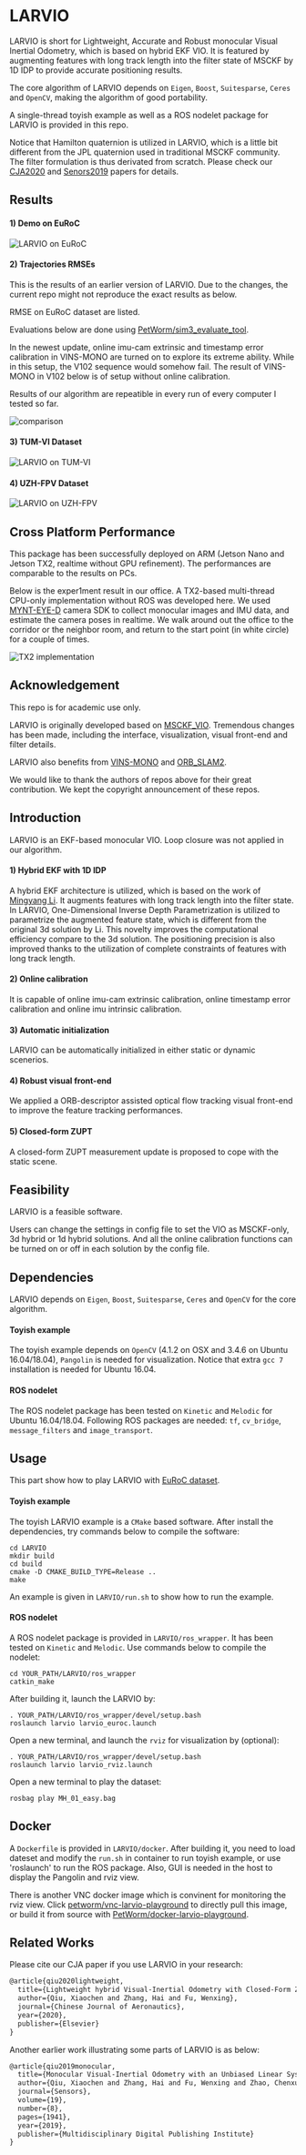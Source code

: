 # LARVIO
LARVIO is short for Lightweight, Accurate and Robust monocular Visual Inertial Odometry, which is based on hybrid EKF VIO. It is featured by augmenting features with long track length into the filter state of MSCKF by 1D IDP to provide accurate positioning results.

The core algorithm of LARVIO depends on `Eigen`, `Boost`, `Suitesparse`, `Ceres` and `OpenCV`, making the algorithm of good portability. 

A single-thread toyish example as well as a ROS nodelet package for LARVIO is provided in this repo.

Notice that Hamilton quaternion is utilized in LARVIO, which is a little bit different from the JPL quaternion used in traditional MSCKF community. The filter formulation is thus derivated from scratch. Please check our [CJA2020](https://www.sciencedirect.com/science/article/pii/S1000936120301722) and [Senors2019](https://www.mdpi.com/1424-8220/19/8/1941/htm) papers for details.


## Results
#### 1) Demo on EuRoC
![LARVIO on EuRoC](https://github.com/PetWorm/LARVIO/blob/master/results/euroc_x8.gif)

#### 2) Trajectories RMSEs
This is the results of an earlier version of LARVIO. Due to the changes, the current repo might not reproduce the exact results as below. 

RMSE on EuRoC dataset are listed. 

Evaluations below are done using [PetWorm/sim3_evaluate_tool](https://github.com/PetWorm/sim3_evaluate_tool).

In the newest update, online imu-cam extrinsic and timestamp error calibration in VINS-MONO are turned on to explore its extreme ability. While in this setup, the V102 sequence would somehow fail. The result of VINS-MONO in V102 below is of setup without online calibration.

Results of our algorithm are repeatible in every run of every computer I tested so far.

![comparison](https://github.com/PetWorm/LARVIO/blob/master/results/comparison.jpg)

#### 3) TUM-VI Dataset
![LARVIO on TUM-VI](https://github.com/PetWorm/LARVIO/blob/master/results/tumvi_c_1.jpg)

#### 4) UZH-FPV Dataset
![LARVIO on UZH-FPV](https://github.com/PetWorm/LARVIO/blob/master/results/uzhfpv_o_f_3.jpg)


## Cross Platform Performance
This package has been successfully deployed on ARM (Jetson Nano and Jetson TX2, realtime without GPU refinement). The performances are comparable to the results on PCs.

Below is the exper1ment result in our office. A TX2-based multi-thread CPU-only implementation without ROS was developed here. We used [MYNT-EYE-D](https://github.com/slightech/MYNT-EYE-D-SDK) camera SDK to collect monocular images and IMU data, and estimate the camera poses in realtime. We walk around out the office to the corridor or the neighbor room, and return to the start point (in white circle) for a couple of times.

![TX2 implementation](https://github.com/PetWorm/LARVIO/blob/master/results/TX2_result.png)


## Acknowledgement
This repo is for academic use only.

LARVIO is originally developed based on [MSCKF_VIO](https://github.com/KumarRobotics/msckf_vio). Tremendous changes has been made, including the interface, visualization, visual front-end and filter details. 

LARVIO also benefits from [VINS-MONO](https://github.com/HKUST-Aerial-Robotics/VINS-Mono) and [ORB_SLAM2](https://github.com/raulmur/ORB_SLAM2).

We would like to thank the authors of repos above for their great contribution. We kept the copyright announcement of these repos.


## Introduction
LARVIO is an EKF-based monocular VIO. Loop closure was not applied in our algorithm. 
#### 1) Hybrid EKF with 1D IDP
A hybrid EKF architecture is utilized, which is based on the work of [Mingyang Li](http://roboticsproceedings.org/rss08/p31.pdf). It augments features with long track length into the filter state. In LARVIO, One-Dimensional Inverse Depth Parametrization is utilized to parametrize the augmented feature state, which is different from the original 3d solution by Li. This novelty improves the computational efficiency compare to the 3d solution. The positioning precision is also improved thanks to the utilization of complete constraints of features with long track length.
#### 2) Online calibration
It is capable of online imu-cam extrinsic calibration, online timestamp error calibration and online imu intrinsic calibration. 
#### 3) Automatic initialization
LARVIO can be automatically initialized in either static or dynamic scenerios.
#### 4) Robust visual front-end
We applied a ORB-descriptor assisted optical flow tracking visual front-end to improve the feature tracking performances.
#### 5) Closed-form ZUPT
A closed-form ZUPT measurement update is proposed to cope with the static scene.


## Feasibility
LARVIO is a feasible software. 

Users can change the settings in config file to set the VIO as MSCKF-only, 3d hybrid or 1d hybrid solutions. And all the online calibration functions can be turned on or off in each solution by the config file.


## Dependencies
LARVIO depends on `Eigen`, `Boost`, `Suitesparse`, `Ceres` and `OpenCV` for the core algorithm.
#### Toyish example
The toyish example depends on `OpenCV` (4.1.2 on OSX and 3.4.6 on Ubuntu 16.04/18.04), `Pangolin` is needed for visualization. Notice that extra `gcc 7` installation is needed for Ubuntu 16.04.
#### ROS nodelet
The ROS nodelet package has been tested on `Kinetic` and `Melodic` for Ubuntu 16.04/18.04. Following ROS packages are needed: `tf`, `cv_bridge`, `message_filters` and `image_transport`.


## Usage
This part show how to play LARVIO with [EuRoC dataset](https://projects.asl.ethz.ch/datasets/doku.php?id=kmavvisualinertialdatasets).
#### Toyish example
The toyish LARVIO example is a `CMake` based software. After install the dependencies, try commands below to compile the software:
```
cd LARVIO
mkdir build
cd build
cmake -D CMAKE_BUILD_TYPE=Release ..
make
```
An example is given in `LARVIO/run.sh` to show how to run the example.
#### ROS nodelet
A ROS nodelet package is provided in `LARVIO/ros_wrapper`. It has been tested on `Kinetic` and `Melodic`. Use commands below to compile the nodelet: 
```
cd YOUR_PATH/LARVIO/ros_wrapper
catkin_make
```
After building it, launch the LARVIO by:
```
. YOUR_PATH/LARVIO/ros_wrapper/devel/setup.bash
roslaunch larvio larvio_euroc.launch
```
Open a new terminal, and launch the `rviz` for visualization by (optional): 
```
. YOUR_PATH/LARVIO/ros_wrapper/devel/setup.bash
roslaunch larvio larvio_rviz.launch
```
Open a new terminal to play the dataset:
```
rosbag play MH_01_easy.bag
```


## Docker
A `Dockerfile` is provided in `LARVIO/docker`. After building it, you need to load dateset and modify the `run.sh` in container to run toyish example, or use 'roslaunch' to run the ROS package. Also, GUI is needed in the host to display the Pangolin and rviz view.

There is another VNC docker image which is convinent for monitoring the rviz view. Click [petworm/vnc-larvio-playground](https://hub.docker.com/r/petworm/vnc-larvio-playground) to directly pull this image, or build it from source with [PetWorm/docker-larvio-playground](https://github.com/PetWorm/docker-larvio-playground).


## Related Works
Please cite our CJA paper if you use LARVIO in your research:
```txt
@article{qiu2020lightweight,
  title={Lightweight hybrid Visual-Inertial Odometry with Closed-Form Zero Velocity Update},
  author={Qiu, Xiaochen and Zhang, Hai and Fu, Wenxing},
  journal={Chinese Journal of Aeronautics},
  year={2020},
  publisher={Elsevier}
}
```

Another earlier work illustrating some parts of LARVIO is as below:
```txt
@article{qiu2019monocular,
  title={Monocular Visual-Inertial Odometry with an Unbiased Linear System Model and Robust Feature Tracking Front-End},
  author={Qiu, Xiaochen and Zhang, Hai and Fu, Wenxing and Zhao, Chenxu and Jin, Yanqiong},
  journal={Sensors},
  volume={19},
  number={8},
  pages={1941},
  year={2019},
  publisher={Multidisciplinary Digital Publishing Institute}
}
```